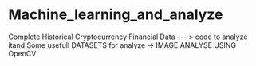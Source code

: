 # Machine_learning_and_analyze
Complete Historical Cryptocurrency Financial Data --- > code to analyze itand Some usefull DATASETS for analyze 
-> IMAGE ANALYSE USING OpenCV
